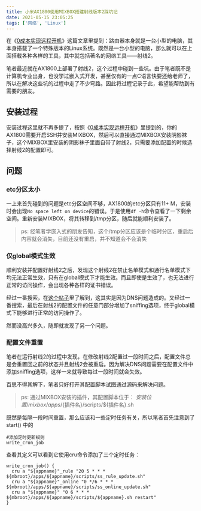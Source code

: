 ```yaml
---
title: 小米AX1800使用MIXBOX搭建射线版本2踩坑记
date: 2021-05-15 23:05:25
tags: ['网络', 'Linux']
---
```

在《[0成本实现远程开机](/2021/02/09/0成本实现远程开机/)》这篇文章里提到：路由器本身就是一台小型的电脑，其本身搭载了一个特殊版本的Linux系统。既然是一台小型的电脑，那么就可以在上面搭载各种各样的工具，其中就包括著名的网络工具——射线2。

笔者最近就在AX1800上部署了射线2，这个过程中碰到一些坑。由于笔者既不是计算机专业出身，也没学过嵌入式开发，甚至仅有的一点C语言快要还给老师了，所以在解决这些坑的过程中走了不少弯路。因此将过程记录于此，希望能帮助到有需要的朋友。

## 安装过程

安装过程这里就不再多提了，按照《[0成本实现远程开机](/2021/02/09/0成本实现远程开机/)》里提到的，你的AX1800需要开启SSH并安装MIXBOX，然后可以直接通过MIXBOX安装阴影袜子，这个MIXBOX里安装的阴影袜子里面自带了射线2，只需要添加配置的时候选择射线2的配置即可。

## 问题

### etc分区太小
一上来首先碰到的问题是etc分区空间不够，AX1800的etc分区只有11+ M，安装时会出现```No space left on device```的错误。于是使用```df -h```命令查看了一下剩余空间。重新安装MIXBOX，将其转移到/tmp分区，随后就能顺利安装了。

> ps: 经笔者学嵌入式的朋友告知，这个/tmp分区应该是个临时分区，重启后内容就会消失，目前还没有重启，并不知道会不会消失

### 仅global模式生效
顺利安装并配置好射线2之后，发现这个射线2在禁止名单模式和通行名单模式下均无法正常生效，只有在global模式下才能生效。而且即使是生效了，也无法进行正常的访问操作，会出现各种各样的证书错误。

经过一番搜索，在[这个帖子](https://www.v2ex.com/t/471828)里了解到，这其实是因为DNS问题造成的。又经过一番搜索，最后在射线2的配置文件的任意门部分增加了sniffing选项，终于global模式下能够进行正常的访问操作了。

然而没高兴多久，随即就发现了另一个问题。

### 配置文件重置
笔者在运行射线2的过程中发现，在修改射线2配置过一段时间之后，配置文件总是会重置回之前的状态并且射线2会被重启。因为解决DNS问题需要在配置文件中添加sniffing选项，这样一来就导致每过一段时间就会失效。

百思不得其解下，笔者只好打开其配置脚本试图通过源码来解决问题。

>ps: 通过MIXBOX安装的插件，其配置脚本位于： ${安装位置}/mixbox/apps/${插件名}/scripts/${插件名}.sh

既然是每隔一段时间重置，那么应该和一些定时任务有关，所以笔者首先注意到了start() 中的
```shell
#添加定时更新规则
write_cron_job
```
查看其定义可以看到它使用cru命令添加了三个定时任务：
```shell
write_cron_job() {
  cru a "${appname}"_rule "20 5 * * * ${mbroot}/apps/${appname}/scripts/ss_rule_update.sh"
  cru a "${appname}"_online "0 */6 * * * ${mbroot}/apps/${appname}/scripts/ss_online_update.sh"
  cru a "${appname}" "0 6 * * * ${mbroot}/apps/${appname}/scripts/${appname}.sh restart"
}
```

